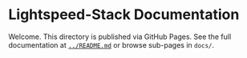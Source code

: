 # Lightspeed-Stack Documentation

Welcome. This directory is published via GitHub Pages.
See the full documentation at [`../README.md`](../README.md) or browse sub-pages in `docs/`.
